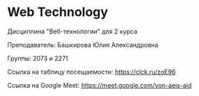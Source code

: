 # Web Technology

Дисциплина "Веб-технологии" для 2 курса

Преподаватель: Башкирова Юлия Александровна

Группы: 2073 и 2271

Ссылка на таблицу посещаемости: https://clck.ru/zoE96

Ссылка на Google Meet: https://meet.google.com/yon-aeis-aid
